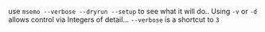 use `msemo --verbose --dryrun --setup` to see what it will do..  Using `-v` or `-d` allows control via Integers of detail... `--verbose` is a shortcut to `3`
